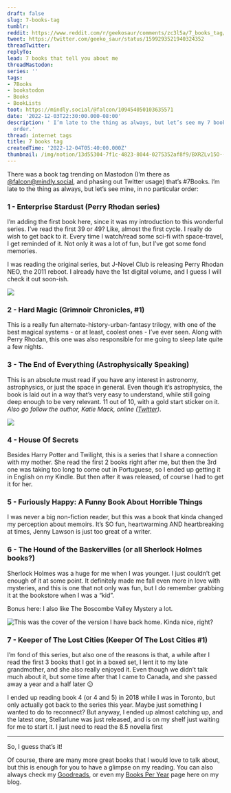 ```yaml
---
draft: false
slug: 7-books-tag
tumblr:
reddit: https://www.reddit.com/r/geekosaur/comments/zc3l5a/7_books_tag/
tweet: https://twitter.com/geeko_saur/status/1599293521940324352
threadTwitter:
replyTo:
lead: 7 books that tell you about me
threadMastodon:
series: ''
tags:
- 7Books
- bookstodon
- Books
- BookLists
toot: https://mindly.social/@falcon/109454050103635571
date: '2022-12-03T22:30:00.000-08:00'
description: ' I’m late to the thing as always, but let’s see my 7 books, in no particular
  order.'
thread: internet tags
title: 7 books tag
createdTime: '2022-12-04T05:40:00.000Z'
thumbnail: /img/notion/13d55304-7f1c-4823-8044-0275352af8f9/BXRZLv15O--399.jpeg
---
```


There was a book tag trending on Mastodon (I’m there as [@falcon@mindly.social](https://mindly.social/@falcon), and phasing out Twitter usage) that’s #7Books. I’m late to the thing as always, but let’s see mine, in no particular order:

### 1 - Enterprise Stardust (Perry Rhodan series)

I’m adding the first book here, since it was my introduction to this wonderful series. I’ve read the first 39 or 49? Like, almost the first cycle. I really do wish to get back to it. Every time I watch/read some sci-fi with space-travel, I get reminded of it. Not only it was a lot of fun, but I’ve got some fond memories.

I was reading the original series, but J-Novel Club is releasing Perry Rhodan NEO, the 2011 reboot. I already have the 1st digital volume, and I guess I will check it out soon-ish.

![](/img/notion/13d55304-7f1c-4823-8044-0275352af8f9/kvsnIbPj9l-399.jpeg)

### 2 - Hard Magic (Grimnoir Chronicles, #1)

This is a really fun alternate-history-urban-fantasy trilogy, with one of the best magical systems - or at least, coolest ones - I’ve ever seen. Along with Perry Rhodan, this one was also responsible for me going to sleep late quite a few nights.

### 3 - The End of Everything (Astrophysically Speaking)

This is an absolute must read if you have any interest in astronomy, astrophysics, or just the space in general. Even though it’s astrophysics, the book is laid out in a way that’s very easy to understand, while still going deep enough to be very relevant. 11 out of 10, with a gold start sticker on it. _Also go follow the author, Katie Mack, online (_[_Twitter_](https://twitter.com/AstroKatie)_)_.

![](/img/notion/13d55304-7f1c-4823-8044-0275352af8f9/XGPlS56eD0-500.jpeg)

### 4 - House Of Secrets

Besides Harry Potter and Twilight, this is a series that I share a connection with my mother. She read the first 2 books right after me, but then the 3rd one was taking too long to come out in Portuguese, so I ended up getting it in English on my Kindle. But then after it was released, of course I had to get it for her.

### 5 - Furiously Happy: A Funny Book About Horrible Things

I was never a big non-fiction reader, but this was a book that kinda changed my perception about memoirs. It’s SO fun, heartwarming AND heartbreaking at times, Jenny Lawson is just too great of a writer.

### 6 - The Hound of the Baskervilles (or all Sherlock Holmes books?)

Sherlock Holmes was a huge for me when I was younger. I just couldn’t get enough of it at some point. It definitely made me fall even more in love with mysteries, and this is one that not only was fun, but I do remember grabbing it at the bookstore when I was a “kid”.

Bonus here: I also like The Boscombe Valley Mystery a lot.

![This was the cover of the version I have back home. Kinda nice, right?](/img/notion/13d55304-7f1c-4823-8044-0275352af8f9/GG-TF2dCa9-1200.jpeg)

### 7 - Keeper of The Lost Cities (Keeper Of The Lost Cities #1)

I’m fond of this series, but also one of the reasons is that, a while after I read the first 3 books that I got in a boxed set, I lent it to my late grandmother, and she also really enjoyed it. Even though we didn’t talk much about it, but some time after that I came to Canada, and she passed away a year and a half later 😕

I ended up reading book 4 (or 4 and 5) in 2018 while I was in Toronto, but only actually got back to the series this year. Maybe just something I wanted to do to reconnect? But anyway, I ended up almost catching up, and the latest one, Stellarlune was just released, and is on my shelf just waiting for me to start it. I just need to read the 8.5 novella first

---

So, I guess that’s it!

Of course, there are many more great books that I would love to talk about, but this is enough for you to have a glimpse on my reading. You can also always check my [Goodreads](https://www.goodreads.com/user/show/22638412-falcon), or even my [Books Per Year](https://geekosaur.com/books-per-year/) page here on my blog.
